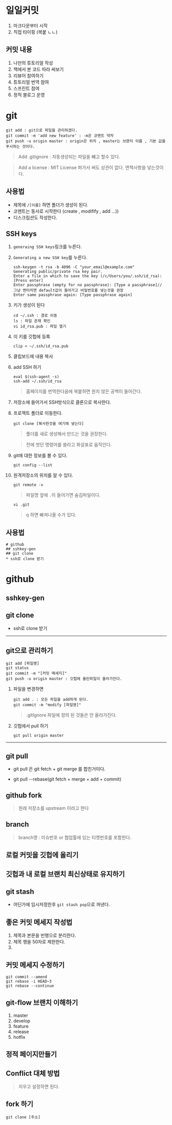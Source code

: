 # 일일커밋

1. 마크다운부터 시작
1. 직접 타이핑 (복붙 ㄴㄴ)

## 커밋 내용

1. 나만의 튜토리얼 작성
1. 책에서 본 코드 따라 써보기
1. 리뷰어 참여하기
1. 튜토리얼 번역 참여
1. 스프린트 참여
1. 정적 블로그 운영

# git

```
git add : git으로 파일을 관리하겠다. 
git commit -m 'add new feature' : -m은 코멘트 약자
git push -u origin master : origin은 위치 , master는 브랜치 이름 , 기본 값을 푸시하는 것이다.
```

> Add .gitignore : 자동생성되는 파일을 뺴고 할수 있다.

> Add a license : MIT License 퍼가서 써도 상관이 없다. 면책사항을 넣는것이다.

## 사용법

- 제목에 `/[이름]` 하면 폴더가 생성이 된다.
- 코멘트는 동사로 시작한다 (create , modifify , add ...))
- 디스크립션도 작성한다.

## SSH keys

1. `generaing SSH keys`링크를 누른다.

1. `Generating a new SSH key`를 누른다. 

    ```
    ssh-keygen -t rsa -b 4096 -C "your_email@example.com"
    Generating public/private rsa key pair.
    Enter a file in which to save the key (/c/Users/you/.ssh/id_rsa):[Press enter]
    Enter passphrase (empty for no passphrase): [Type a passphrase]// 그냥 엔터치면 default값이 들어가고 비밀번호를 넣는것을 권장
    Enter same passphrase again: [Type passphrase again]
    ```

1. 키가 생성이 된다

    ```
    cd ~/.ssh : 경로 이동
    ls : 파일 존재 확인
    vi id_rsa.pub : 파일 열기
    ```

1. 이 키를 깃헙에 등록

    ```
    clip < ~/.ssh/id_rsa.pub
    ```

1. 클립보드에 내용 복사 

1. add SSH 하기

    ```
    eval $(ssh-agent -s)
    ssh-add ~/.ssh/id_rsa
    ```

    > 홈페이지를 번역한다음에 복붙하면 원치 않은 공백이 들어간다.

1. 저장소에 들어가서 SSH방식으로 클론으로 복사한다.

1. 프로젝트 폴더로 이동한다.

    ```
    git clone [복사한것을 여기에 넣는다]
    ```

    > 폴더를 새로 생성해서 만드는 것을 권장한다. 

    > 전에 썻던 명령어를 쓸라고 화살표로 움직인다.

1. git에 대한 정보를 볼 수 있다.

    ```
    git config --list
    ```    

1. 원격저장소의 위치를 알 수 있다.

    ```
    git remote -v
    ```    

    > 파일명 앞에 `.`이 들어가면 숨김파일이다.

    ```
    vi .git
    ```

    > q 하면 빠져나올 수가 있다.

## 사용법

```
# github
## sshkey-gen
## git clone
* ssh로 clone 받기 
```
# github
## sshkey-gen
## git clone
* ssh로 clone 받기 

- - -

## git으로 관리하기

```
git add [파일명]
git status
git commit -m "[커밋 메세지]"
git push -u origin master : 깃헙에 올린파일이 올라가진다.
```

1. 파일을 변경하면 

    ```
    git add . : 모든 파일을 add하게 된다.
    git commit -m "modify [파일명]"
    ```

    > .gitIgnore 파일에 정의 된 것들은 안 올라가진다. 

1. 깃헙에서 pull 하기

    ```
    git pull origin master
    ```

- - - 

## git pull

- git pull 은 git fetch + git merge 를 합친거이다.

- git pull --rebase(git fetch + merge + add + commit)

## github fork

> 원래 저장소를 upstream 이라고 한다

## branch

> branch명 : 이슈번호 or 협업툴에 있는 티켓번호를 포함한다.


## 로컬 커밋을 깃헙에 올리기

## 깃헙과 내 로컬 브랜치 최신상태로 유지하기

## git stash

- 어딘가에 임시저정한후 `git stash pop`으로 꺼낸다.

## 좋은 커밋 메세지 작성법

1. 제목과 본문을 빈행으로 분리한다.
1. 제목 행을 50자로 제한한다.
1. 

## 커밋 메세지 수정하기

```
git commit --amend
git rebase -i HEAD~3
git rebase --continue
```

## git-flow 브랜치 이해하기

1. master 
1. develop 
1. feature
1. release
1. hotfix


## 정적 페이지만들기

## Conflict 대체 방법

> 지우고 설정하면 된다. 


## fork 하기

```
git clone [주소]
```


